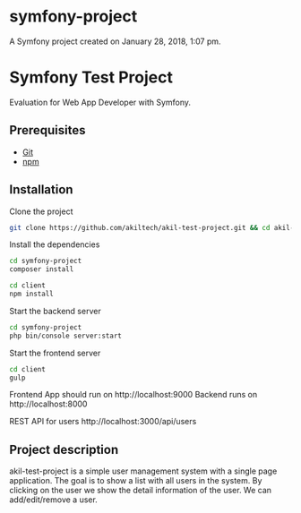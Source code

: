 symfony-project
===============

A Symfony project created on January 28, 2018, 1:07 pm.

Symfony Test Project
=====================

Evaluation for Web App Developer with Symfony.

Prerequisites
-------------

* [Git](http://git-scm.com/)
* [npm](https://www.npmjs.org/)

Installation
------------

Clone the project

```bash
git clone https://github.com/akiltech/akil-test-project.git && cd akil-test-project/
```

Install the dependencies

```bash
cd symfony-project
composer install
```

```bash
cd client
npm install
```

Start the backend server

```bash
cd symfony-project
php bin/console server:start
```

Start the frontend server

```bash
cd client
gulp
```

Frontend App should run on http://localhost:9000
Backend runs on http://localhost:8000

REST API for users
http://localhost:3000/api/users

Project description
-------------------

akil-test-project is a simple user management system with a single page application.
The goal is to show a list with all users in the system.
By clicking on the user we show the detail information of the user.
We can add/edit/remove a user.



